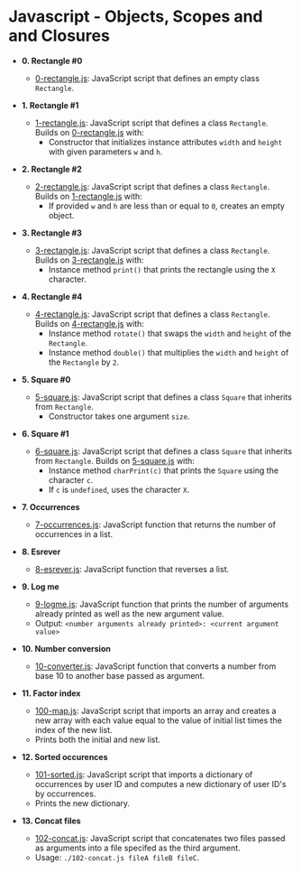 # Javascript - Objects, Scopes and and Closures

- **0. Rectangle #0**

  - [0-rectangle.js](./0-rectangle.js): JavaScript script that defines an empty
    class `Rectangle`.

- **1. Rectangle #1**

  - [1-rectangle.js](./1-rectangle.js): JavaScript script that defines a class
    `Rectangle`. Builds on [0-rectangle.js](./0-rectangle.js) with:
    - Constructor that initializes instance attributes `width` and `height` with
      given parameters `w` and `h`.

- **2. Rectangle #2**

  - [2-rectangle.js](./2-rectangle.js): JavaScript script that defines a class
    `Rectangle`. Builds on [1-rectangle.js](./1-rectangle.js) with:
    - If provided `w` and `h` are less than or equal to `0`, creates an empty object.

- **3. Rectangle #3**

  - [3-rectangle.js](./3-rectangle.js): JavaScript script that defines a class
    `Rectangle`. Builds on [3-rectangle.js](./3-rectangle.js) with:
    - Instance method `print()` that prints the rectangle using the `X` character.

- **4. Rectangle #4**

  - [4-rectangle.js](./4-rectangle.js): JavaScript script that defines a class
    `Rectangle`. Builds on [4-rectangle.js](./4-rectangle.js) with:
    - Instance method `rotate()` that swaps the `width` and `height` of the `Rectangle`.
    - Instance method `double()` that multiplies the `width` and `height` of the
      `Rectangle` by `2`.

- **5. Square #0**

  - [5-square.js](./5-square.js): JavaScript script that defines a class `Square`
    that inherits from `Rectangle`.
    - Constructor takes one argument `size`.

- **6. Square #1**

  - [6-square.js](./6-square.js): JavaScript script that defines a class `Square`
    that inherits from `Rectangle`. Builds on [5-square.js](./5-square.js) with:
    - Instance method `charPrint(c)` that prints the `Square` using the character
      `c`.
    - If `c` is `undefined`, uses the character `X`.

- **7. Occurrences**

  - [7-occurrences.js](./7-occurrences.js): JavaScript function that returns the
    number of occurrences in a list.

- **8. Esrever**

  - [8-esrever.js](./8-esrever.js): JavaScript function that reverses a list.

- **9. Log me**

  - [9-logme.js](./9-logme.js): JavaScript function that prints the number of
    arguments already printed as well as the new argument value.
  - Output: `<number arguments already printed>: <current argument value>`

- **10. Number conversion**

  - [10-converter.js](./10-converter.js): JavaScript function that converts a number
    from base 10 to another base passed as argument.

- **11. Factor index**

  - [100-map.js](./100-map.js): JavaScript script that imports an array and creates
    a new array with each value equal to the value of initial list times the index of
    the new list.
  - Prints both the initial and new list.

- **12. Sorted occurences**

  - [101-sorted.js](./101-sorted.js): JavaScript script that imports a dictionary
    of occurrences by user ID and computes a new dictionary of user ID's by occurrences.
  - Prints the new dictionary.

- **13. Concat files**
  - [102-concat.js](./102-concat.js): JavaScript script that concatenates two files
    passed as arguments into a file specifed as the third argument.
  - Usage: `./102-concat.js fileA fileB fileC`.

